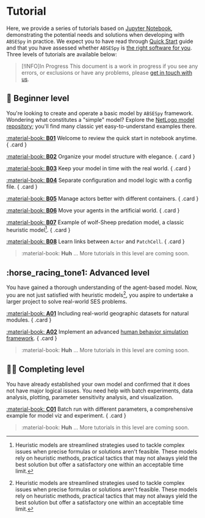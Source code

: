 # Tutorial

<!-- 这里，我们提供了一系列基于Jupyter Notebook的教程，展示实际利用 ABSESpy 开发可能碰到的需求及其解决策略。 -->

Here, we provide a series of tutorials based on [Jupyter Notebook], demonstrating the potential needs and solutions when developing with `ABSESpy` in practice. We expect you to have read through [Quick Start] guide and that you have assessed whether `ABSESpy` is [the right software for you]. Three levels of tutorials are available below:

> [!INFO]In Progress
> This document is a work in progress if you see any errors, or exclusions or have any problems, please [get in touch with us](https://github.com/absespy/ABSESpy/issues).

## :hatching_chick: Beginner level

You're looking to create and operate a basic model by `ABSESpy` framework. Wondering what constitutes a "simple" model? Explore the [NetLogo model repository]; you'll find many classic yet easy-to-understand examples there.

<div class="grid" markdown>

[:material-book: __B01__](beginner/get_started.ipynb) Welcome to review the quick start in notebook anytime.
{ .card }

[:material-book: __B02__](beginner/organize_model_structure.ipynb) Organize your model structure with elegance.
{ .card }

[:material-book: __B03__](beginner/time_control.ipynb) Keep your model in time with the real world.
{ .card }

[:material-book: __B04__](beginner/manage_parameters.ipynb) Separate configuration and model logic with a config file.
{ .card }

[:material-book: __B05__](beginner/actors.ipynb) Manage actors better with different containers.
{ .card }

[:material-book: __B06__](beginner/movement.ipynb) Move your agents in the artificial world.
{ .card }

[:material-book: __B07__](beginner/predation_tutorial.ipynb) Example of wolf-Sheep predation model, a classic heuristic model[^1].
{ .card }

[:material-book: __B08__](beginner/hotelling_tutorial.ipynb) Learn links between `Actor` and `PatchCell`.
{ .card }

> :material-book: __Huh__ ... More tutorials in this level are coming soon.

</div>

## :horse_racing_tone1: Advanced level

You have gained a thorough understanding of the agent-based model. Now, you are not just satisfied with heuristic models[^1], you aspire to undertake a larger project to solve real-world SES problems.

<div class="grid" markdown>

[:material-book: __A01__](advanced/geodata.ipynb) Including real-world geographic datasets for natural modules.
{ .card }

[:material-book: __A02__](advanced/human_behavior_simulation.ipynb) Implement an advanced [human behavior simulation framework].
{ .card }

> :material-book: __Huh__ ... More tutorials in this level are coming soon.

</div>

## :scientist: Completing level

You have already established your own model and confirmed that it does not have major logical issues. You need help with batch experiments, data analysis, plotting, parameter sensitivity analysis, and visualization.

<div class="grid" markdown>

[:material-book: __C01__](completing/fire_tutorial.ipynb) Batch run with different parameters, a comprehensive example for model viz and experiment.
{ .card }

> :material-book: __Huh__ ... More tutorials in this level are coming soon.

</div>

[^1]:
    Heuristic models are streamlined strategies used to tackle complex issues when precise formulas or solutions aren't feasible. These models rely on heuristic methods, practical tactics that may not always yield the best solution but offer a satisfactory one within an acceptable time limit.

<!-- Links -->
  [Jupyter Notebook]: https://jupyter.org/
  [Quick Start]: ../home/get_started.md
  [the right software for you]: ../home/guide_checklist.md
  [NetLogo model repository]: https://ccl.northwestern.edu/netlogo/models/
  [human behavior simulation framework]: ../wiki/concepts/CCR.md
